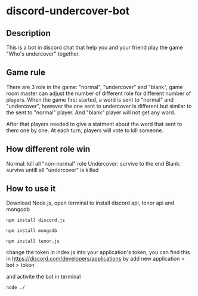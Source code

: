 # discord-undercover-bot

## Description
This is a bot in discord chat that help you and your friend play the game "Who's undercover" together.

## Game rule
There are 3 role in the game: "normal", "undercover" and "blank", game room master can adjust the number of different role for different number of players.
When the game first started, a word is sent to "normal" and "undercover", however the one sent to undercover is different but similar to the sent to "normal" player. And "blank" player will not get any word.

After that players needed to give a statment about the word that sent to them one by one. At each turn, players will vote to kill someone. 

## How different role win
Normal: kill all "non-normal" role
Undercover: survive to the end
Blank: survive untill all "undercover" is killed

## How to use it
Download Node.js, open terminal to install discord api, tenor api and mongodb
```
npm install discord.js
```
```
npm install mongodb
```
```
npm install tenor.js
```

change the token in index.js into your application's token, you can find this in https://discord.com/developers/applications by add new application > bot > token

and activite the bot in terminal
```
node ./
```
